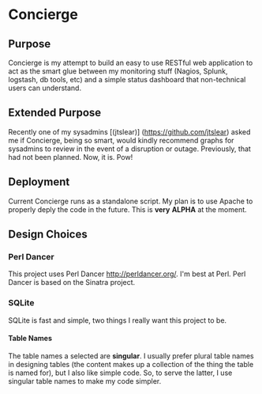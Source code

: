 # Concierge
## Purpose
Concierge is my attempt to build an easy to use RESTful web application to act as the smart glue between my monitoring stuff (Nagios, Splunk, logstash, db tools, etc) and a simple status dashboard that non-technical users can understand.

## Extended Purpose
Recently one of my sysadmins [(jtslear)] (https://github.com/jtslear) asked me if Concierge, being so smart, would kindly recommend graphs for sysadmins to review in the event of a disruption or outage.  Previously, that had not been planned.  Now, it is.  Pow!

## Deployment
Current Concierge runs as a standalone script.  My plan is to use Apache to properly deply the code in the future.  This is __very__ **ALPHA** at the moment.

## Design Choices
### Perl Dancer
This project uses Perl Dancer <http://perldancer.org/>.  I'm best at Perl.  Perl Dancer is based on the Sinatra project.

### SQLite
SQLite is fast and simple, two things I really want this project to be.

#### Table Names
The table names a selected are **singular**.  I usually prefer plural table names in designing tables (the content makes up a collection of the thing the table is named for), but I also like simple code.  So, to serve the latter, I use singular table names to make my code simpler.

